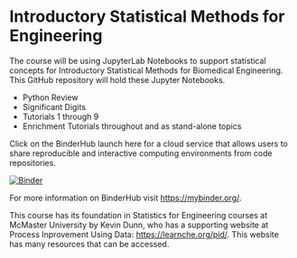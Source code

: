 # Introductory Statistical Methods for Engineering

The course will be using JupyterLab Notebooks to support statistical concepts for Introductory Statistical Methods for Biomedical Engineering. This GitHub repository will hold these Jupyter Notebooks.  

- Python Review
- Significant Digits
- Tutorials 1 through 9 
- Enrichment Tutorials throughout and as stand-alone topics

Click on the BinderHub launch here for a cloud service that allows users to share reproducible and interactive computing environments from code repositories. 

[![Binder](https://mybinder.org/badge_logo.svg)](https://mybinder.org/v2/gh/Statistcial-Methods-for-Engineering/Intro_Statistical_Methods_Engineering/HEAD)

For more information on BinderHub visit https://mybinder.org/.

This course has its foundation in Statistics for Engineering courses at McMaster University by Kevin Dunn, who has a supporting website at Process Inprovement Using Data:  https://learnche.org/pid/.  This website has many resources that can be accessed.  
